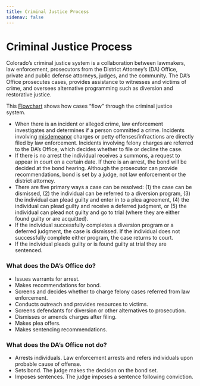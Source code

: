 ```yaml
---
title: Criminal Justice Process
sidenav: false
---
```

# Criminal Justice Process

Colorado’s criminal justice system is a collaboration between lawmakers, law enforcement, prosecutors from the District Attorney’s (DA) Office, private and public defense attorneys, judges, and the community. The DA’s Office prosecutes cases, provides assistance to witnesses and victims of crime, and oversees alternative programming such as diversion and restorative justice.

This  <a href='https://drive.google.com/file/d/10HwZcGTyM-EVg8tFvGdS-QcpV86kmSNg/view?usp=sharing'> Flowchart</a> shows how cases “flow” through the criminal justice system. 

* When there is an incident or alleged crime, law enforcement investigates and determines if a person committed a crime. Incidents involving <a href="#misdemeanor"> misdemeanor</a> charges or petty offenses/infractions are directly filed by law enforcement. Incidents involving felony charges are referred to the DA’s Office, which decides whether to file or decline the case. 
* If there is no arrest the individual receives a summons, a request to appear in court on a certain date. If there is an arrest, the bond will be decided at the bond hearing. Although the prosecutor can provide recommendations, bond is set by a judge, not law enforcement or the district attorney. 
* There are five primary ways a case can be resolved: (1) the case can be dismissed, (2) the individual can be referred to a diversion program, (3) the individual can plead guilty and enter in to a plea agreement, (4) the individual can plead guilty and receive a deferred judgment, or (5) the individual can plead not guilty and go to trial (where they are either found guilty or are acquitted).
* If the individual successfully completes a diversion program or a deferred judgment, the case is dismissed. If the individual does not successfully complete either program, the case returns to court. 
* If the individual pleads guilty or is found guilty at trial they are sentenced.

### What does the DA’s Office do?

* Issues warrants for arrest. 
* Makes recommendations for bond.
* Screens and decides whether to charge felony cases referred from law enforcement.
* Conducts outreach and provides resources to victims.
* Screens defendants for diversion or other alternatives to prosecution.
* Dismisses or amends charges after filing.
* Makes plea offers.
* Makes sentencing recommendations.

### What does the DA’s Office not do?

* Arrests individuals. Law enforcement arrests and refers individuals upon probable cause of offense.
* Sets bond. The judge makes the decision on the bond set. 
* Imposes sentences. The judge imposes a sentence following conviction.
